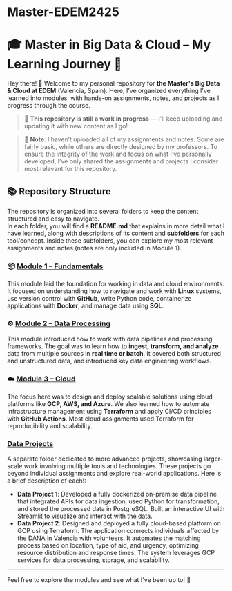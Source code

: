 # Master-EDEM2425


# 🎓 Master in Big Data & Cloud – My Learning Journey 🌟
Hey there! 👋 Welcome to my personal repository for **the Master's Big Data & Cloud at EDEM** (Valencia, Spain). Here, I’ve organized everything I’ve learned into modules, with hands-on assignments, notes, and projects as I progress through the course.

> 🚧 **This repository is still a work in progress** — I’ll keep uploading and updating it with new content as I go!

> 📌 **Note**: I haven’t uploaded all of my assignments and notes. Some are fairly basic, while others are directly designed by my professors. To ensure the integrity of the work and focus on what I’ve personally developed, I’ve only shared the assignments and projects I consider most relevant for this repository.

## 📚 Repository Structure
The repository is organized into several folders to keep the content structured and easy to navigate.<br>
In each folder, you will find a **README.md** that explains in more detail what I have learned, along with descriptions of its content and **subfolders** for each tool/concept. Inside these subfolders, you can explore my most relevant assignments and notes (notes are only included in Module 1).

### 📦 [Module 1 – Fundamentals](MODULE_1) 
This module laid the foundation for working in data and cloud environments. It focused on understanding how to navigate and work with **Linux** systems, use version control with **GitHub**, write Python code, containerize applications with **Docker**, and manage data using **SQL**.

### ⚙️ [Module 2 – Data Processing](MODULE_2)
This module introduced how to work with data pipelines and processing frameworks. The goal was to learn how to **ingest, transform, and analyze** data from multiple sources in **real time or batch**. It covered both structured and unstructured data, and introduced key data engineering workflows.

### ☁️ [Module 3 – Cloud](MODULE_3)
The focus here was to design and deploy scalable solutions using cloud platforms like **GCP, AWS, and Azure**. We also learned how to automate infrastructure management using **Terraform** and apply CI/CD principles with **GitHub Actions**. Most cloud assignments used Terraform for reproducibility and scalability.

### [Data Projects](DATA_PROJECTS)
A separate folder dedicated to more advanced projects, showcasing larger-scale work involving multiple tools and technologies. These projects go beyond individual assignments and explore real-world applications. Here is a brief description of each!:
- **Data Project 1**: Developed a fully dockerized on-premise data pipeline that integrated APIs for data ingestion, used Python for transformation, and stored the processed data in PostgreSQL. Built an interactive UI with Streamlit to visualize and interact with the data.
- **Data Project 2**: Designed and deployed a fully cloud-based platform on GCP using Terraform. The application connects individuals affected by the DANA in Valencia with volunteers. It automates the matching process based on location, type of aid, and urgency, optimizing resource distribution and response times. The system leverages GCP services for data processing, storage, and scalability.

---

Feel free to explore the modules and see what I've been up to! 🌱 

